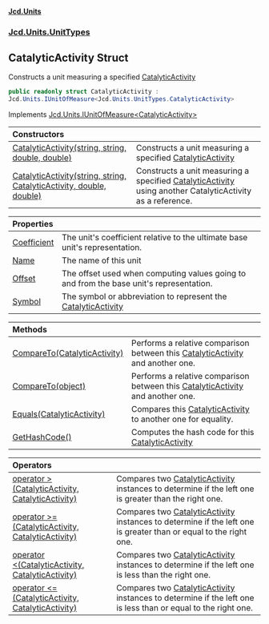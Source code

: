 #### [Jcd.Units](index.md 'index')
### [Jcd.Units.UnitTypes](Jcd.Units.UnitTypes.md 'Jcd.Units.UnitTypes')

## CatalyticActivity Struct

Constructs a unit measuring a specified [CatalyticActivity](Jcd.Units.UnitTypes.CatalyticActivity.md 'Jcd.Units.UnitTypes.CatalyticActivity')

```csharp
public readonly struct CatalyticActivity :
Jcd.Units.IUnitOfMeasure<Jcd.Units.UnitTypes.CatalyticActivity>
```

Implements [Jcd.Units.IUnitOfMeasure&lt;](Jcd.Units.IUnitOfMeasure_TUnits_.md 'Jcd.Units.IUnitOfMeasure<TUnits>')[CatalyticActivity](Jcd.Units.UnitTypes.CatalyticActivity.md 'Jcd.Units.UnitTypes.CatalyticActivity')[&gt;](Jcd.Units.IUnitOfMeasure_TUnits_.md 'Jcd.Units.IUnitOfMeasure<TUnits>')

| Constructors | |
| :--- | :--- |
| [CatalyticActivity(string, string, double, double)](Jcd.Units.UnitTypes.CatalyticActivity.CatalyticActivity(string,string,double,double).md 'Jcd.Units.UnitTypes.CatalyticActivity.CatalyticActivity(string, string, double, double)') | Constructs a unit measuring a specified [CatalyticActivity](Jcd.Units.UnitTypes.CatalyticActivity.md 'Jcd.Units.UnitTypes.CatalyticActivity') |
| [CatalyticActivity(string, string, CatalyticActivity, double, double)](Jcd.Units.UnitTypes.CatalyticActivity.CatalyticActivity(string,string,Jcd.Units.UnitTypes.CatalyticActivity,double,double).md 'Jcd.Units.UnitTypes.CatalyticActivity.CatalyticActivity(string, string, Jcd.Units.UnitTypes.CatalyticActivity, double, double)') | Constructs a unit measuring a specified [CatalyticActivity](Jcd.Units.UnitTypes.CatalyticActivity.md 'Jcd.Units.UnitTypes.CatalyticActivity') using another CatalyticActivity as a reference. |

| Properties | |
| :--- | :--- |
| [Coefficient](Jcd.Units.UnitTypes.CatalyticActivity.Coefficient.md 'Jcd.Units.UnitTypes.CatalyticActivity.Coefficient') | The unit's coefficient relative to the ultimate base unit's representation. |
| [Name](Jcd.Units.UnitTypes.CatalyticActivity.Name.md 'Jcd.Units.UnitTypes.CatalyticActivity.Name') | The name of this unit |
| [Offset](Jcd.Units.UnitTypes.CatalyticActivity.Offset.md 'Jcd.Units.UnitTypes.CatalyticActivity.Offset') | The offset used when computing values going to and from the base unit's representation. |
| [Symbol](Jcd.Units.UnitTypes.CatalyticActivity.Symbol.md 'Jcd.Units.UnitTypes.CatalyticActivity.Symbol') | The symbol or abbreviation to represent the [CatalyticActivity](Jcd.Units.UnitTypes.CatalyticActivity.md 'Jcd.Units.UnitTypes.CatalyticActivity') |

| Methods | |
| :--- | :--- |
| [CompareTo(CatalyticActivity)](Jcd.Units.UnitTypes.CatalyticActivity.CompareTo(Jcd.Units.UnitTypes.CatalyticActivity).md 'Jcd.Units.UnitTypes.CatalyticActivity.CompareTo(Jcd.Units.UnitTypes.CatalyticActivity)') | Performs a relative comparison between this [CatalyticActivity](Jcd.Units.UnitTypes.CatalyticActivity.md 'Jcd.Units.UnitTypes.CatalyticActivity') and another one. |
| [CompareTo(object)](Jcd.Units.UnitTypes.CatalyticActivity.CompareTo(object).md 'Jcd.Units.UnitTypes.CatalyticActivity.CompareTo(object)') | Performs a relative comparison between this [CatalyticActivity](Jcd.Units.UnitTypes.CatalyticActivity.md 'Jcd.Units.UnitTypes.CatalyticActivity') and another one. |
| [Equals(CatalyticActivity)](Jcd.Units.UnitTypes.CatalyticActivity.Equals(Jcd.Units.UnitTypes.CatalyticActivity).md 'Jcd.Units.UnitTypes.CatalyticActivity.Equals(Jcd.Units.UnitTypes.CatalyticActivity)') | Compares this [CatalyticActivity](Jcd.Units.UnitTypes.CatalyticActivity.md 'Jcd.Units.UnitTypes.CatalyticActivity') to another one for equality. |
| [GetHashCode()](Jcd.Units.UnitTypes.CatalyticActivity.GetHashCode().md 'Jcd.Units.UnitTypes.CatalyticActivity.GetHashCode()') | Computes the hash code for this [CatalyticActivity](Jcd.Units.UnitTypes.CatalyticActivity.md 'Jcd.Units.UnitTypes.CatalyticActivity') |

| Operators | |
| :--- | :--- |
| [operator &gt;(CatalyticActivity, CatalyticActivity)](Jcd.Units.UnitTypes.CatalyticActivity.op_GreaterThan(Jcd.Units.UnitTypes.CatalyticActivity,Jcd.Units.UnitTypes.CatalyticActivity).md 'Jcd.Units.UnitTypes.CatalyticActivity.op_GreaterThan(Jcd.Units.UnitTypes.CatalyticActivity, Jcd.Units.UnitTypes.CatalyticActivity)') | Compares two [CatalyticActivity](Jcd.Units.UnitTypes.CatalyticActivity.md 'Jcd.Units.UnitTypes.CatalyticActivity') instances to determine if the left one is greater than the right one. |
| [operator &gt;=(CatalyticActivity, CatalyticActivity)](Jcd.Units.UnitTypes.CatalyticActivity.op_GreaterThanOrEqual(Jcd.Units.UnitTypes.CatalyticActivity,Jcd.Units.UnitTypes.CatalyticActivity).md 'Jcd.Units.UnitTypes.CatalyticActivity.op_GreaterThanOrEqual(Jcd.Units.UnitTypes.CatalyticActivity, Jcd.Units.UnitTypes.CatalyticActivity)') | Compares two [CatalyticActivity](Jcd.Units.UnitTypes.CatalyticActivity.md 'Jcd.Units.UnitTypes.CatalyticActivity') instances to determine if the left one is greater than or equal to the right one. |
| [operator &lt;(CatalyticActivity, CatalyticActivity)](Jcd.Units.UnitTypes.CatalyticActivity.op_LessThan(Jcd.Units.UnitTypes.CatalyticActivity,Jcd.Units.UnitTypes.CatalyticActivity).md 'Jcd.Units.UnitTypes.CatalyticActivity.op_LessThan(Jcd.Units.UnitTypes.CatalyticActivity, Jcd.Units.UnitTypes.CatalyticActivity)') | Compares two [CatalyticActivity](Jcd.Units.UnitTypes.CatalyticActivity.md 'Jcd.Units.UnitTypes.CatalyticActivity') instances to determine if the left one is less than the right one. |
| [operator &lt;=(CatalyticActivity, CatalyticActivity)](Jcd.Units.UnitTypes.CatalyticActivity.op_LessThanOrEqual(Jcd.Units.UnitTypes.CatalyticActivity,Jcd.Units.UnitTypes.CatalyticActivity).md 'Jcd.Units.UnitTypes.CatalyticActivity.op_LessThanOrEqual(Jcd.Units.UnitTypes.CatalyticActivity, Jcd.Units.UnitTypes.CatalyticActivity)') | Compares two [CatalyticActivity](Jcd.Units.UnitTypes.CatalyticActivity.md 'Jcd.Units.UnitTypes.CatalyticActivity') instances to determine if the left one is less than or equal to the right one. |
